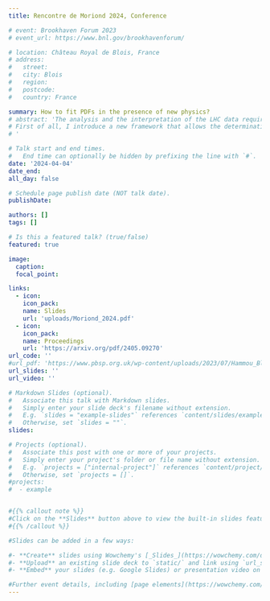 ```yaml
---
title: Rencontre de Moriond 2024, Conference

# event: Brookhaven Forum 2023
# event_url: https://www.bnl.gov/brookhavenforum/

# location: Château Royal de Blois, France
# address:
#   street:
#   city: Blois
#   region:
#   postcode:
#   country: France

summary: How to fit PDFs in the presence of new physics?
# abstract: 'The analysis and the interpretation of the LHC data require a precise determination of two key ingredients at the LHC: the Parton Distribution Functions (PDFs) of the protons and the Wilson coefficients of Effective Field Theories (EFT) parametrising the effects of heavy new physics. The LHC data are exploited to constrain both objects. In this talk I present a new framework that sheds light on the interplay between the parametrization of the proton structure and the parametrization of new physics, by presenting two complementary approaches.
# First of all, I introduce a new framework that allows the determination of PDFs and SMEFT coefficients both separately and in a simultaneous fit, and I will present its application in the context of the interpretation of the top quark legacy data of LHC Run II. Second, I show the potential of global PDF analyses to inadvertently ‘fit away’ signs of new physics, by identifying specific scenarios in which the PDFs may completely absorb signs of new physics, thus biassing theoretical predictions. At the same time, I discuss several strategies to single out and disentangle such effects.
# '

# Talk start and end times.
#   End time can optionally be hidden by prefixing the line with `#`.
date: '2024-04-04'
date_end: 
all_day: false

# Schedule page publish date (NOT talk date).
publishDate: 

authors: []
tags: []

# Is this a featured talk? (true/false)
featured: true

image:
  caption: 
  focal_point:

links:
  - icon: 
    icon_pack: 
    name: Slides
    url: 'uploads/Moriond_2024.pdf'
  - icon: 
    icon_pack: 
    name: Proceedings
    url: 'https://arxiv.org/pdf/2405.09270'
url_code: ''
#url_pdf: 'https://www.pbsp.org.uk/wp-content/uploads/2023/07/Hammou_Blois.pdf'
url_slides: ''
url_video: ''

# Markdown Slides (optional).
#   Associate this talk with Markdown slides.
#   Simply enter your slide deck's filename without extension.
#   E.g. `slides = "example-slides"` references `content/slides/example-slides.md`.
#   Otherwise, set `slides = ""`.
slides: 

# Projects (optional).
#   Associate this post with one or more of your projects.
#   Simply enter your project's folder or file name without extension.
#   E.g. `projects = ["internal-project"]` references `content/project/deep-learning/index.md`.
#   Otherwise, set `projects = []`.
#projects:
#  - example


#{{% callout note %}}
#Click on the **Slides** button above to view the built-in slides feature.
#{{% /callout %}}

#Slides can be added in a few ways:

#- **Create** slides using Wowchemy's [_Slides_](https://wowchemy.com/docs/managing-content/#create-slides) feature and link using `slides` parameter in the front matter of the talk file
#- **Upload** an existing slide deck to `static/` and link using `url_slides` parameter in the front matter of the talk file
#- **Embed** your slides (e.g. Google Slides) or presentation video on this page using [shortcodes](https://wowchemy.com/docs/writing-markdown-latex/).

#Further event details, including [page elements](https://wowchemy.com/docs/writing-markdown-latex/) such as image galleries, can be added to the body of this page.
---
```

